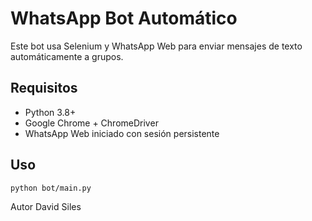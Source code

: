 # WhatsApp Bot Automático

Este bot usa Selenium y WhatsApp Web para enviar mensajes de texto automáticamente a grupos.

## Requisitos
- Python 3.8+
- Google Chrome + ChromeDriver
- WhatsApp Web iniciado con sesión persistente

## Uso
```
python bot/main.py
```
Autor
David Siles